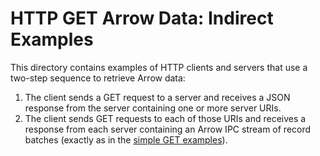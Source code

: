 <!---
  Licensed to the Apache Software Foundation (ASF) under one
  or more contributor license agreements.  See the NOTICE file
  distributed with this work for additional information
  regarding copyright ownership.  The ASF licenses this file
  to you under the Apache License, Version 2.0 (the
  "License"); you may not use this file except in compliance
  with the License.  You may obtain a copy of the License at

    http://www.apache.org/licenses/LICENSE-2.0

  Unless required by applicable law or agreed to in writing,
  software distributed under the License is distributed on an
  "AS IS" BASIS, WITHOUT WARRANTIES OR CONDITIONS OF ANY
  KIND, either express or implied.  See the License for the
  specific language governing permissions and limitations
  under the License.
-->

# HTTP GET Arrow Data: Indirect Examples

This directory contains examples of HTTP clients and servers that use a two-step sequence to retrieve Arrow data:
1. The client sends a GET request to a server and receives a JSON response from the server containing one or more server URIs.
2. The client sends GET requests to each of those URIs and receives a response from each server containing an Arrow IPC stream of record batches (exactly as in the [simple GET examples](https://github.com/apache/arrow-experiments/tree/main/http/get_simple)).
